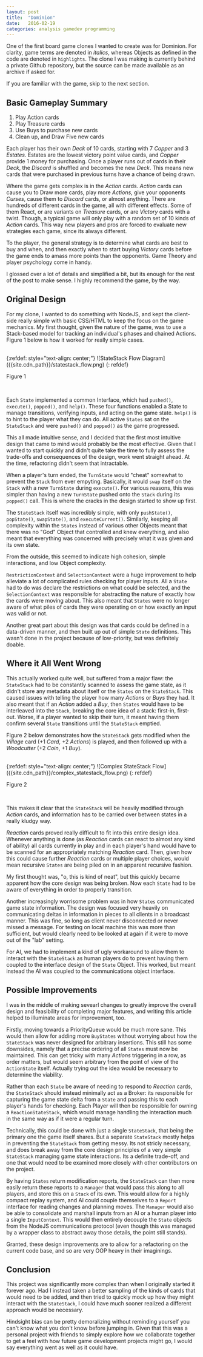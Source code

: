 ```yaml
---
layout: post
title:  "Dominion"
date:   2016-02-19
categories: analysis gamedev programming
---
```


One of the first board game clones I wanted to create was for Dominion. For clarity, game terms are denoted in *italics*, whereas Objects as defined in the code are denoted in `highlights`. The clone I was making is currently behind a private Github repository, but the source can be made available as an archive if asked for.

If you are familiar with the game, skip to the next section.

## Basic Gameplay Summary

1. Play Action cards
2. Play Treasure cards
3. Use Buys to purchase new cards
4. Clean up, and Draw Five new cards

Each player has their own *Deck* of 10 cards, starting with 7 *Copper* and 3 *Estates*. Estates are the lowest victory point value cards, and *Copper* provide 1 money for purchasing. Once a player runs out of cards in their *Deck*, the *Discard* is shuffled and becomes the new *Deck*. This means new cards that were purchased in previous turns have a chance of being drawn.

Where the game gets complex is in the *Action* cards. *Action* cards can cause you to Draw more cards, play more *Actions*, give your opponents *Curses*, cause them to *Discard* cards, or almost anything. There are hundreds of different cards in the game, all with different effects. Some of them React, or are variants on *Treasure* cards, or are *Victory* cards with a twist. Though, a typical game will only play with a random set of 10 kinds of *Action* cards. This way new players and pros are forced to evaluate new strategies each game, since its always different.

To the player, the general strategy is to determine what cards are best to buy and when, and then exactly when to start buying *Victory* cards before the game ends to amass more points than the opponents. Game Theory and player psychology come in handy.

I glossed over a lot of details and simplified a bit, but its enough for the rest of the post to make sense. I highly recommend the game, by the way.

## Original Design

For my clone, I wanted to do something with NodeJS, and kept the client-side really simple with basic CSS/HTML to keep the focus on the game mechanics. My first thought, given the nature of the game, was to use a Stack-based model for tracking an individual's phases and chained Actions. Figure 1 below is how it worked for really simple cases.

<br />
{:refdef: style="text-align: center;"}
![StateStack Flow Diagram]({{site.cdn_path}}/statestack_flow.png)
{: refdef}
<p class="caption">Figure 1</p>
<br />

Each `State` implemented a common Interface, which had `pushed()`, `execute()`, `popped()`, and `help()`. These four functions enabled a State to manage transitions, verifying inputs, and acting on the game state. `help()` is to hint to the player what they can do. All active `States` sat on the `StateStack` and were `pushed()` and `popped()` as the game progressed.

This all made intuitive sense, and I decided that the first most intuitive design that came to mind would probably be the most effective. Given that I wanted to start quickly and didn't quite take the time to fully assess the trade-offs and consequences of the design, work went straight ahead. At the time, refactoring didn't seem that intractable.

When a player's turn ended, the `TurnState` would "cheat" somewhat to prevent the `Stack` from ever empyting. Basically, it would `swap` itself on the `Stack` with a new `TurnState` during `execute()`. For various reasons, this was simpler than having a new `TurnState` pushed onto the `Stack` during its `popped()` call. This is where the cracks in the design started to show up first.

The `StateStack` itself was incredibly simple, with only `pushState()`, `popState()`, `swapState()`, and `executeCurrent()`. Similarly, keeping all complexity within the `States` instead of various other Objects meant that there was no "God" Object that controlled and knew everything, and also meant that everything was concerned with precisely what it was given and its own state.

From the outside, this seemed to indicate high cohesion, simple interactions, and low Object complexity.

`RestrictionContext` and `SelectionContext` were a huge improvement to help alleviate a lot of complicated rules checking for player inputs.  All a `State` had to do was declare the restrictions on what could be selected, and the `SelectionContext` was responsible for abstracting the nature of exactly how the cards were moving about. This also meant that `States` were no longer aware of what piles of cards they were operating on or how exactly an input was valid or not.

Another great part about this design was that cards could be defined in a data-driven manner, and then built up out of simple `State` definitions. This wasn't done in the project because of low-priority, but was definitely doable.

## Where it All Went Wrong

This actually worked quite well, but suffered from a major flaw: the `StateStack` had to be constantly scanned to assess the game state, as it didn't store any metadata about itself or the `States` on the `StateStack`. This caused issues with telling the player how many *Actions* or *Buys* they had. It also meant that if an *Action* added a *Buy*, then `States` would have to be interleaved into the `Stack`, breaking the core idea of a stack: first-in, first-out. Worse, if a player wanted to skip their turn, it meant having them confirm several `State` transitions until the `StateStack` emptied.

Figure 2 below demonstrates how the `StateStack` gets modified when the *Village* card (+1 *Card*, +2 *Actions*) is played, and then followed up with a *Woodcutter* (+2 *Coin*, +1 *Buy*).

<br />
{:refdef: style="text-align: center;"}
![Complex StateStack Flow]({{site.cdn_path}}/complex_statestack_flow.png)
{: refdef}
<p class="caption">Figure 2</p>
<br />

This makes it clear that the `StateStack` will be heavily modified through *Action* cards, and information has to be carried over between states in a really kludgy way.

*Reaction* cards proved really difficult to fit into this entire design idea. Whenever anything is done (as *Reaction* cards can react to almost any kind of ability) all cards currently in play and in each player's hand would have to be scanned for an appropriately matching *Reaction* card. Then, given how this could cause further *Reaction* cards or multiple player choices, would mean recursive `States` are being piled on in an apparent recursive fashion.

My first thought was, "o, this is kind of neat", but this quickly became apparent how the core design was being broken. Now each `State` had to be aware of everything in order to properly transition.

Another increasingly worrisome problem was in how `States` communicated game state information. The design was focused very heavily on communicating deltas in information in pieces to all clients in a broadcast manner. This was fine, so long as client never disconnected or never missed a message. For testing on local machine this was more than sufficient, but would clearly need to be looked at again if it were to move out of the "lab" setting.

For AI, we had to implement a kind of ugly workaround to allow them to interact with the `StateStack` as human players do to prevent having them coupled to the interface design of the `State` Object. This worked, but meant instead the AI was coupled to the communications object interface.

## Possible Improvements

I was in the middle of making sevearl changes to greatly improve the overall design and feasibility of completing major features, and writing this article helped to illuminate areas for improvement, too.

Firstly, moving towards a PriorityQueue would be much more sane. This would then allow for adding more `BuyStates` without worrying about how the `StateStack` was never designed for arbitrary insertions. This still has some downsides, namely that a precise ordering of all `States` must now be maintained. This can get tricky with many *Actions* triggering in a row, as order matters, but would seem arbitrary from the point of view of the `ActionState` itself. Actually trying out the idea would be necessary to determine the viability.

Rather than each `State` be aware of needing to respond to *Reaction* cards, the `StateStack` should instead minimally act as a Broker: its responsible for capturing the game state delta from a `State` and passing this to each player's hands for checking. Each Player will then be responsible for owning a `ReactionStateStack`, which would manage handling the interaction much in the same way as if it were a regular turn.

Technically, this could be done with just a single `StateStack`, that being the primary one the game itself shares. But a separate `StateStack` mostly helps in preventing the `StateStack` from getting messy. Its not stricly necessary, and does break away from the core design principles of a very simple `StateStack` managing game state interactions. Its a definite trade-off, and one that would need to be examined more closely with other contributors on the project.

By having `States` return modification reports, the `StateStack` can then more easily return these reports to a `Manager` that would pass this along to all players, and store this on a `Stack` of its own. This would allow for a highly compact replay system, and AI could couple themselves to a `Report` interface for reading changes and planning moves. The `Manager` would also be able to consolidate and marshall inputs from an AI or a human player into a single `InputContext`. This would then entirely decouple the `State` objects from the NodeJS communications protocol (even though this was managed by a wrapper class to abstract away those details, the point still stands).

Granted, these design improvements are to allow for a refactoring on the current code base, and so are very OOP heavy in their imaginings.

## Conclusion

This project was significantly more complex than when I originally started it forever ago. Had I instead taken a better sampling of the kinds of cards that would need to be added, and then tried to quickly mock up how they might interact with the `StateStack`, I could have much sooner realized a different approach would be necessary.

Hindsight bias can be pretty demoralizing without reminding yourself you can't know what you don't know before jumping in. Given that this was a personal project with friends to simply explore how we collaborate together to get a feel with how future game development projects might go, I would say everything went as well as it could have.